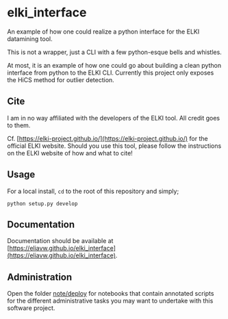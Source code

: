 # elki_interface
An example of how one could realize a python interface for the ELKI datamining tool.

This is not a wrapper, just a CLI with a few python-esque bells and whistles.

At most, it is an example of how one could go about building a clean python interface from python to the ELKI CLI. Currently this project only exposes the HiCS method for outlier detection.

## Cite

I am in no way affiliated with the developers of the ELKI tool. All credit goes to them.

Cf. [https://elki-project.github.io/](https://elki-project.github.io/) for the official ELKI website. Should you use this tool, please follow the instructions on the ELKI website of how and what to cite!

## Usage

For a local install, `cd` to the root of this repository and simply; 

```
python setup.py develop
```

## Documentation

Documentation should be available at [https://eliavw.github.io/elki_interface](https://eliavw.github.io/elki_interface).

## Administration

Open the folder [note/deploy](./note/deploy) for notebooks that contain annotated scripts for the different administrative tasks you may want to undertake with this software project.
